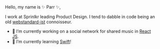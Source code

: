 Hello, my name is ✨ Parr ✨, 

I work at Sprinlkr leading Product Design. I tend to dabble in code being an old [webstandard-ist](https://developer.mozilla.org/en-US/docs/Learn/Getting_started_with_the_web/The_web_and_web_standards) connoisseur.

- 🔭 I’m currently working on a social network for shared music in [React JS](https://reactjs.org/).
- 🌱 I’m currently learning [Swift](https://developer.apple.com/swift/)!
